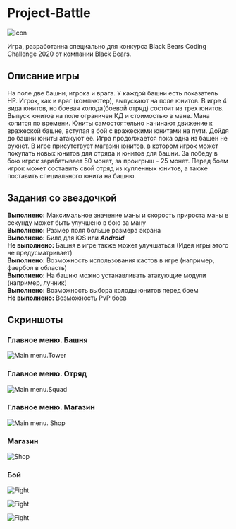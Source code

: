 <h1>Project-Battle</h1>

![icon](https://github.com/Chobotov/Project-Battle/blob/master/Assets/icon/iconGame.png)

<p>Игра, разработанна специально для конкурса Black Bears Coding Challenge 2020 от компании Black Bears.</p>
<h2>Описание игры</h2>
<p>На поле две башни, игрока и врага. У каждой башни есть показатель HP. Игрок, как и враг (компьютер), выпускают на поле юнитов. В игре 4 вида юнитов, но боевая колода(боевой отряд) состоит из трех юнитов. Выпуск юнитов на поле ограничен КД и стоимостью в мане. Мана копится по времени. Юниты самостоятельно начинают движение к вражеской башне, вступая в бой с вражескими юнитами на пути. Дойдя до башни юниты атакуют её. Игра продолжается пока одна из башен не рухнет. В игре присутствует магазин юнитов, в котором игрок может покупать новых юнитов для отряда и юнитов для башни. За победу в бою игрок зарабатывает 50 монет, за проигрыш - 25 монет. Перед боем игрок может составить свой отряд из купленных юнитов, а также поставить специального юнита на башню.</p>
<h2>Задания со звездочкой</h2>
<p><strong>Выполнено:</strong> Максимальное значение маны и скорость прироста маны в секунду может быть улучшено в бою за ману<br>
<strong>Выполнено:</strong> Размер поля больше размера экрана<br>
<strong>Выполнено:</strong> Билд для iOS или <strong><em>Android</em></strong><br>
<strong>Не выполнено:</strong> Башня в игре также может улучшаться (Идея игры этого не предусматривает)<br>
<strong>Выполнено:</strong> Возможность использования кастов в игре (например, фаербол в область)<br>
<strong>Выполнено:</strong> На башню можно устанавливать атакующие модули (например, лучник)<br>
<strong>Выполнено:</strong> Возможность выбора колоды юнитов перед боем<br>
<strong>Не выполнено:</strong> Возможность PvP боев</p>
<h2>Скриншоты</h2>
<h3>Главное меню. Башня</h3>

![Main menu.Tower](https://github.com/Chobotov/Project-Battle/blob/master/Assets/Screenshots/MainMenuTower.png?raw=true)

<h3>Главное меню. Отряд</h3>

![Main menu.Squad](https://github.com/Chobotov/Project-Battle/blob/master/Assets/Screenshots/MainMenuSquad.png?raw=true)

<h3>Главное меню. Магазин</h3>

![Main menu. Shop](https://github.com/Chobotov/Project-Battle/blob/master/Assets/Screenshots/MainMenuSquad.png?raw=true)

<h3>Магазин</h3>

![Shop](https://github.com/Chobotov/Project-Battle/blob/master/Assets/Screenshots/Shop.png)

<h3>Бой</h3>

![Fight](https://github.com/Chobotov/Project-Battle/blob/master/Assets/Screenshots/Shop.png)


![Fight](https://github.com/Chobotov/Project-Battle/blob/master/Assets/Screenshots/Shop.png)


![Fight](https://github.com/Chobotov/Project-Battle/blob/master/Assets/Screenshots/Shop.png)


